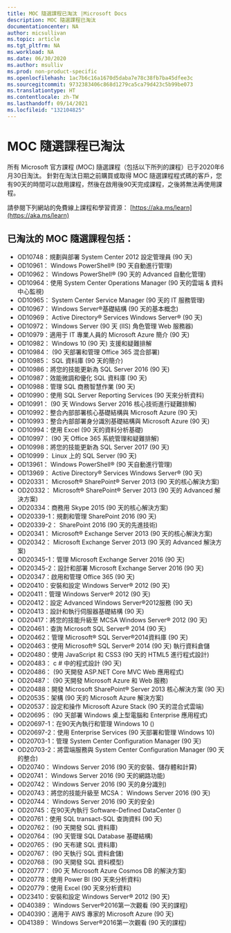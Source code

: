 ```yaml
---
title: MOC 隨選課程已淘汰 |Microsoft Docs
description: MOC 隨選課程已淘汰
documentationcenter: NA
author: micsullivan
ms.topic: article
ms.tgt_pltfrm: NA
ms.workload: NA
ms.date: 06/30/2020
ms.author: msulliv
ms.prod: non-product-specific
ms.openlocfilehash: 1ac7b6c16a1670d5daba7e78c38fb7ba45dfee3c
ms.sourcegitcommit: 9732383406c868d1279ca5ca79d423c5b99be073
ms.translationtype: HT
ms.contentlocale: zh-TW
ms.lasthandoff: 09/14/2021
ms.locfileid: "132104825"
---
```

# <a name="moc-on-demand-courses-are-retired"></a>MOC 隨選課程已淘汰

所有 Microsoft 官方課程 (MOC) 隨選課程（包括以下所列的課程）已于2020年6月30日淘汰。  針對在淘汰日期之前購買或取得 MOC 隨選課程程式碼的客戶，您有90天的時間可以啟用課程，然後在啟用後90天完成課程，之後將無法再使用課程。

請參閱下列網站的免費線上課程和學習資源： [https://aka.ms/learn](https://aka.ms/learn)

## <a name="retired-moc-on-demand-courses-include"></a>已淘汰的 MOC 隨選課程包括：

- OD10748：規劃與部署 System Center 2012 設定管理員 (90 天) 
- OD10961： Windows PowerShell® (90 天自動進行管理) 
- OD10962： Windows PowerShell® (90 天的 Advanced 自動化管理)   
- OD10964：使用 System Center Operations Manager (90 天的雲端 & 資料中心監視)   
- OD10965： System Center Service Manager (90 天的 IT 服務管理)   
- OD10967： Windows Server®基礎結構 (90 天的基本概念)   
- OD10969： Active Directory® Services Windows Server® (90 天)   
- OD10972： Windows Server (90 天 (IIS) 角色管理 Web 服務器)   
- OD10979：適用于 IT 專業人員的 Microsoft Azure 簡介 (90 天)   
- OD10982： Windows 10 (90 天) 支援和疑難排解  
- OD10984： (90 天部署和管理 Office 365 混合部署)   
- OD10985： SQL 資料庫 (90 天的簡介)   
- OD10986：將您的技能更新為 SQL Server 2016 (90 天)   
- OD10987：效能微調和優化 SQL 資料庫 (90 天)   
- OD10988：管理 SQL 商務智慧作業 (90 天)   
- OD10990：使用 SQL Server Reporting Services (90 天來分析資料)   
- OD10991： (90 天 Windows Server 2016 核心技術進行疑難排解)   
- OD10992：整合內部部署核心基礎結構與 Microsoft Azure (90 天)   
- OD10993：整合內部部署身分識別基礎結構與 Microsoft Azure (90 天)   
- OD10994：使用 Excel (90 天的資料分析基礎)   
- OD10997： (90 天 Office 365 系統管理和疑難排解)   
- OD10998：將您的技能更新為 SQL Server 2017 (90 天)   
- OD10999： Linux 上的 SQL Server (90 天)   
- OD13961： Windows PowerShell® (90 天自動進行管理)   
- OD13969： Active Directory® Services Windows Server® (90 天)   
- OD20331： Microsoft® SharePoint® Server 2013 (90 天的核心解決方案)   
- OD20332： Microsoft® SharePoint® Server 2013 (90 天的 Advanced 解決方案)   
- OD20334：商務用 Skype 2015 (90 天的核心解決方案)   
- OD20339-1：規劃和管理 SharePoint 2016 (90 天)   
- OD20339-2： SharePoint 2016 (90 天的先進技術)   
- OD20341： Microsoft® Exchange Server 2013 (90 天的核心解決方案)   
- OD20342： Microsoft Exchange Server 2013 (90 天的 Advanced 解決方案)   
- OD20345-1：管理 Microsoft Exchange Server 2016 (90 天)   
- OD20345-2：設計和部署 Microsoft Exchange Server 2016 (90 天)   
- OD20347：啟用和管理 Office 365 (90 天)   
- OD20410：安裝和設定 Windows Server® 2012 (90 天)   
- OD20411：管理 Windows Server® 2012 (90 天)   
- OD20412：設定 Advanced Windows Server®2012服務 (90 天)   
- OD20413：設計和執行伺服器基礎結構 (90 天)   
- OD20417：將您的技能升級至 MCSA Windows Server® 2012 (90 天)   
- OD20461：查詢 Microsoft SQL Server® 2014 (90 天)   
- OD20462：管理 Microsoft® SQL Server®2014資料庫 (90 天)   
- OD20463：使用 Microsoft® SQL Server® 2014 (90 天) 執行資料倉儲  
- OD20480：使用 JavaScript 和 CSS3 (90 天的 HTML5 進行程式設計)   
- OD20483： c # 中的程式設計 (90 天)   
- OD20486： (90 天開發 ASP.NET Core MVC Web 應用程式)   
- OD20487： (90 天開發 Microsoft Azure 和 Web 服務)   
- OD20488：開發 Microsoft SharePoint® Server 2013 核心解決方案 (90 天)   
- OD20535：架構 (90 天的 Microsoft Azure 解決方案)   
- OD20537：設定和操作 Microsoft Azure Stack (90 天的混合式雲端)   
- OD20695： (90 天部署 Windows 桌上型電腦和 Enterprise 應用程式)   
- OD20697-1：在90天內執行和管理 Windows 10 ()   
- OD20697-2：使用 Enterprise Services (90 天部署和管理 Windows 10)   
- OD20703-1：管理 System Center Configuration Manager (90 天)   
- OD20703-2：將雲端服務與 System Center Configuration Manager (90 天的整合)   
- OD20740： Windows Server 2016 (90 天的安裝、儲存體和計算)   
- OD20741： Windows Server 2016 (90 天的網路功能)   
- OD20742： Windows Server 2016 (90 天的身分識別)   
- OD20743：將您的技能升級至 MCSA： Windows Server 2016 (90 天)   
- OD20744： Windows Server 2016 (90 天的安全)   
- OD20745：在90天內執行 Software-Defined DataCenter ()   
- OD20761：使用 SQL transact-SQL 查詢資料 (90 天)   
- OD20762： (90 天開發 SQL 資料庫)   
- OD20764： (90 天管理 SQL Database 基礎結構)   
- OD20765： (90 天布建 SQL 資料庫)   
- OD20767： (90 天執行 SQL 資料倉儲)   
- OD20768： (90 天開發 SQL 資料模型)   
- OD20777： (90 天 Microsoft Azure Cosmos DB 的解決方案)   
- OD20778：使用 Power BI (90 天來分析資料)   
- OD20779：使用 Excel (90 天來分析資料)   
- OD23410：安裝和設定 Windows Server® 2012 (90 天)   
- OD40389： Windows Server®2016第一次觀看 (90 天的課程)   
- OD40390：適用于 AWS 專家的 Microsoft Azure (90 天)   
- OD41389： Windows Server®2016第一次觀看 (90 天的課程)   
